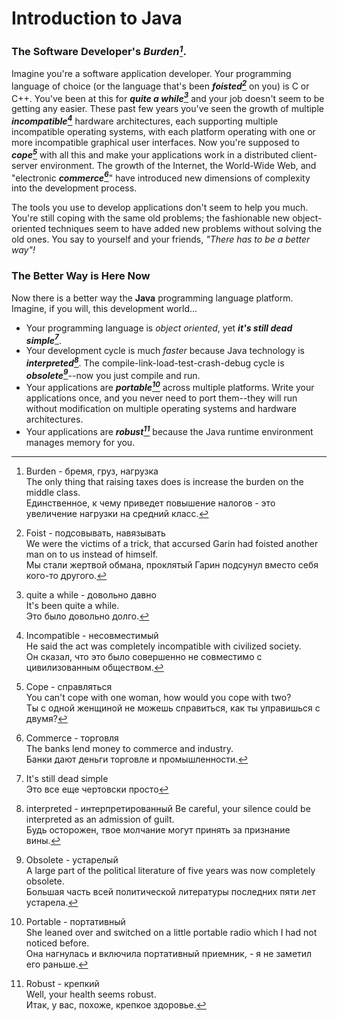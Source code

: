 # Introduction to Java
### The Software Developer's *Burden[^1]*.
Imagine you're a software application developer. Your programming language of choice (or the language that's been ***foisted[^2]*** on you) is C or C++. You've been at this for ***quite a while[^3]*** and your job doesn't seem to be getting any easier. These past few years you've seen the growth of multiple ***incompatible[^4]*** hardware architectures, each supporting multiple incompatible operating systems, with each platform operating with one or more incompatible graphical user interfaces. Now you're supposed to ***cope[^5]*** with all this and make your applications work in a distributed client-server environment. The growth of the Internet, the World-Wide Web, and "electronic ***commerce[^6]***" have introduced new dimensions of complexity into the development process.

The tools you use to develop applications don't seem to help you much. You're still coping with the same old problems; the fashionable new object-oriented techniques seem to have added new problems without solving the old ones. You say to yourself and your friends, *"There has to be a better way"!*

### The Better Way is Here Now
Now there is a better way the **Java** programming language platform. Imagine, if you will, this development world...

- Your programming language is *object oriented*, yet ***it's still dead simple[^7]***.
- Your development cycle is much *faster* because Java technology is ***interpreted[^8]***. The compile-link-load-test-crash-debug cycle is ***obsolete[^9]***--now you just compile and run.
- Your applications are ***portable[^10]*** across multiple platforms. Write your applications once, and you never need to port them--they will run without modification on multiple operating systems and hardware architectures.
- Your applications are ***robust[^11]*** because the Java runtime environment manages memory for you.

[^1]: Burden - бремя, груз, нагрузка    
  The only thing that raising taxes does is increase the burden on the middle class.  
  Единственное, к чему приведет повышение налогов - это увеличение нагрузки на средний класс.

[^2]: Foist - подсовывать, навязывать  
  We were the victims of a trick, that accursed Garin had foisted another man on to us instead of himself.  
  Мы стали жертвой обмана, проклятый Гарин подсунул вместо себя кого-то другого.

[^3]: quite a while - довольно давно  
  It's been quite a while.  
  Это было довольно долго.
  
[^4]: Incompatible - несовместимый  
  He said the act was completely incompatible with civilized society.  
  Он сказал, что это было совершенно не совместимо с цивилизованным обществом.

[^5]: Cope - справляться  
  You can't cope with one woman, how would you cope with two?  
  Ты с одной женщиной не можешь справиться, как ты управишься с двумя?
  
[^6]: Commerce - торговля  
  The banks lend money to commerce and industry.  
  Банки дают деньги торговле и промышленности.
  
[^7]: It's still dead simple  
  Это все еще чертовски просто
  
[^8]: interpreted - интерпретированный
  Be careful, your silence could be interpreted as an admission of guilt.   
  Будь осторожен, твое молчание могут принять за признание вины.
  
[^9]: Obsolete - устарелый  
  A large part of the political literature of five years was now completely obsolete.  
  Большая часть всей политической литературы последних пяти лет устарела.
  
[^10]: Portable - портативный  
  She leaned over and switched on a little portable radio which I had not noticed before.  
  Она нагнулась и включила портативный приемник, - я не заметил его раньше.
  
[^11]: Robust - крепкий  
  Well, your health seems robust.  
  Итак, у вас, похоже, крепкое здоровье.

